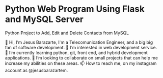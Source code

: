 # Python Web Program Using Flask and MySQL Server

 Python Project to Add, Edit and Delete Contacts from MySQL

👋 Hi, I’m Jesus Barazarte, I'm a Telecomunication Engineer, and a big big fan of software development.
👀 I’m interested in web development service.
🌱 I’m currently learning python, git, front end, and hybrid development applications.
💞️ I’m looking to collaborate on small projects that can help me increase my abilities on these areas.
📫 How to reach me, on my instagram account as @jesusbarazartem.
